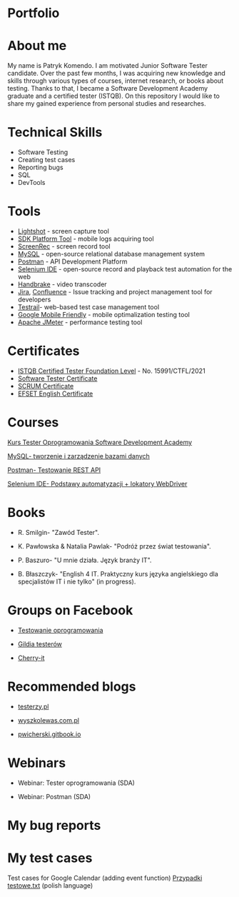 # Portfolio
# About me
My name is Patryk Komendo. I am motivated Junior Software Tester candidate. Over the past few
months, I was acquiring new knowledge and skills through various types of courses, internet
research, or books about testing. Thanks to that, I became a Software Development Academy
graduate and a certified tester (ISTQB). On this repository I would like to share my gained experience from personal studies and researches.
# Technical Skills
* Software Testing
* Creating test cases
* Reporting bugs
* SQL
* DevTools

# Tools
* [Lightshot](https://app.prntscr.com/pl/) - screen capture tool
* [SDK Platform Tool](https://developer.android.com/studio/releases/platform-tools) - mobile logs acquiring tool
* [ScreenRec](https://screenrec.com/) - screen record tool
* [MySQL](https://www.mysql.com/) -  open-source relational database management system
* [Postman](https://www.postman.com/) - API Development Platform
* [Selenium IDE](https://www.selenium.dev/selenium-ide/) - open-source record and playback test automation for the web
* [Handbrake](https://handbrake.fr/) - video transcoder
* [Jira](https://www.atlassian.com/), [Confluence](https://www.atlassian.com/) - Issue tracking and project management tool for developers
* [Testrail](https://www.gurock.com/testrail/)-  web-based test case management tool
* [Google Mobile Friendly](https://search.google.com/test/mobile-friendly) - mobile optimalization testing tool
* [Apache JMeter](https://jmeter.apache.org/) - performance testing tool

# Certificates
* [ISTQB Certified Tester Foundation Level](https://www.gasq.org/en/certification/check-a-certificate.html) - No. 15991/CTFL/2021
* [Software Tester Certificate](https://app.diplomasafe.com/pl-PL/diploma/dc50e0078a13ba4b68fe5e41de4598aef368f2b34/tester-oprogramowania)
* [SCRUM Certificate](https://app.diplomasafe.com/pl-PL/diploma/dd9f20ec18825a0f08374997ac92ddcb42b461a8e/scrum)
* [EFSET English Certificate](https://www.efset.org/cert/1F9BsT)
# Courses
[Kurs Tester Oprogramowania Software Development Academy](https://app.diplomasafe.com/pl-PL/diploma/dc50e0078a13ba4b68fe5e41de4598aef368f2b34/tester-oprogramowania)

[MySQL- tworzenie i zarządzenie bazami danych](https://www.udemy.com/certificate/UC-2448968d-3cf7-4f3c-9faa-214e79897cf4/)

[Postman- Testowanie REST API](https://www.udemy.com/certificate/UC-a23d1c12-db1c-44b9-aeaa-8274ce6b57fc/)

[Selenium IDE- Podstawy automatyzacji + lokatory WebDriver](https://www.udemy.com/certificate/UC-a4e46045-3fda-4705-9887-4429473d43a5/)
# Books
* R. Smilgin- "Zawód Tester".

* K. Pawłowska & Natalia Pawlak- "Podróż przez świat testowania".

* P. Baszuro- "U mnie działa. Język branży IT".

* B. Błaszczyk- "English 4 IT. Praktyczny kurs języka angielskiego dla specjalistów IT i nie tylko" (in progress).
# Groups on Facebook
* [Testowanie oprogramowania](https://www.facebook.com/groups/141683635854223)

* [Gildia testerów](https://www.facebook.com/GildiaTesterow)

* [Cherry-it](https://www.facebook.com/Cherry-it-1876989569282481)
# Recommended blogs
* [testerzy.pl](https://testerzy.pl/)

* [wyszkolewas.com.pl](https://www.wyszkolewas.com.pl/)

* [pwicherski.gitbook.io](https://pwicherski.gitbook.io/testowanie-oprogramowania/)

# Webinars
* Webinar: Tester oprogramowania (SDA)

* Webinar: Postman (SDA)

# My bug reports

# My test cases
Test cases for Google Calendar (adding event function)
[Przypadki testowe.txt](https://github.com/PatrykKomendo/Portfolio/files/7068160/Przypadki.testowe.txt) (polish language)

